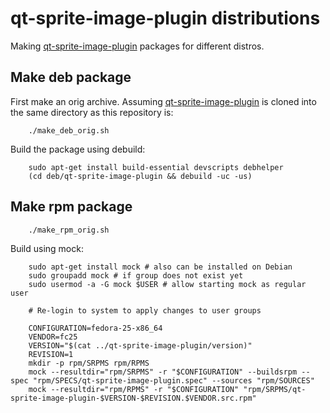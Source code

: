 # qt-sprite-image-plugin distributions

Making [qt-sprite-image-plugin](https://github.com/FreeSlave/qt-sprite-image-plugin) packages for different distros.

## Make deb package

First make an orig archive. Assuming [qt-sprite-image-plugin](https://github.com/FreeSlave/qt-sprite-image-plugin) is cloned into the same directory as this repository is:

```
    ./make_deb_orig.sh
```

Build the package using debuild:

```
    sudo apt-get install build-essential devscripts debhelper
    (cd deb/qt-sprite-image-plugin && debuild -uc -us)
```

## Make rpm package

```
    ./make_rpm_orig.sh
```

Build using mock:

```
    sudo apt-get install mock # also can be installed on Debian
    sudo groupadd mock # if group does not exist yet
    sudo usermod -a -G mock $USER # allow starting mock as regular user

    # Re-login to system to apply changes to user groups

    CONFIGURATION=fedora-25-x86_64
    VENDOR=fc25
    VERSION="$(cat ../qt-sprite-image-plugin/version)"
    REVISION=1
    mkdir -p rpm/SRPMS rpm/RPMS
    mock --resultdir="rpm/SRPMS" -r "$CONFIGURATION" --buildsrpm --spec "rpm/SPECS/qt-sprite-image-plugin.spec" --sources "rpm/SOURCES"
    mock --resultdir="rpm/RPMS" -r "$CONFIGURATION" "rpm/SRPMS/qt-sprite-image-plugin-$VERSION-$REVISION.$VENDOR.src.rpm"
```
